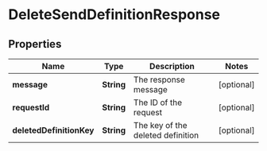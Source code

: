 
# DeleteSendDefinitionResponse

## Properties
Name | Type | Description | Notes
------------ | ------------- | ------------- | -------------
**message** | **String** | The response message |  [optional]
**requestId** | **String** | The ID of the request |  [optional]
**deletedDefinitionKey** | **String** | The key of the deleted definition |  [optional]



